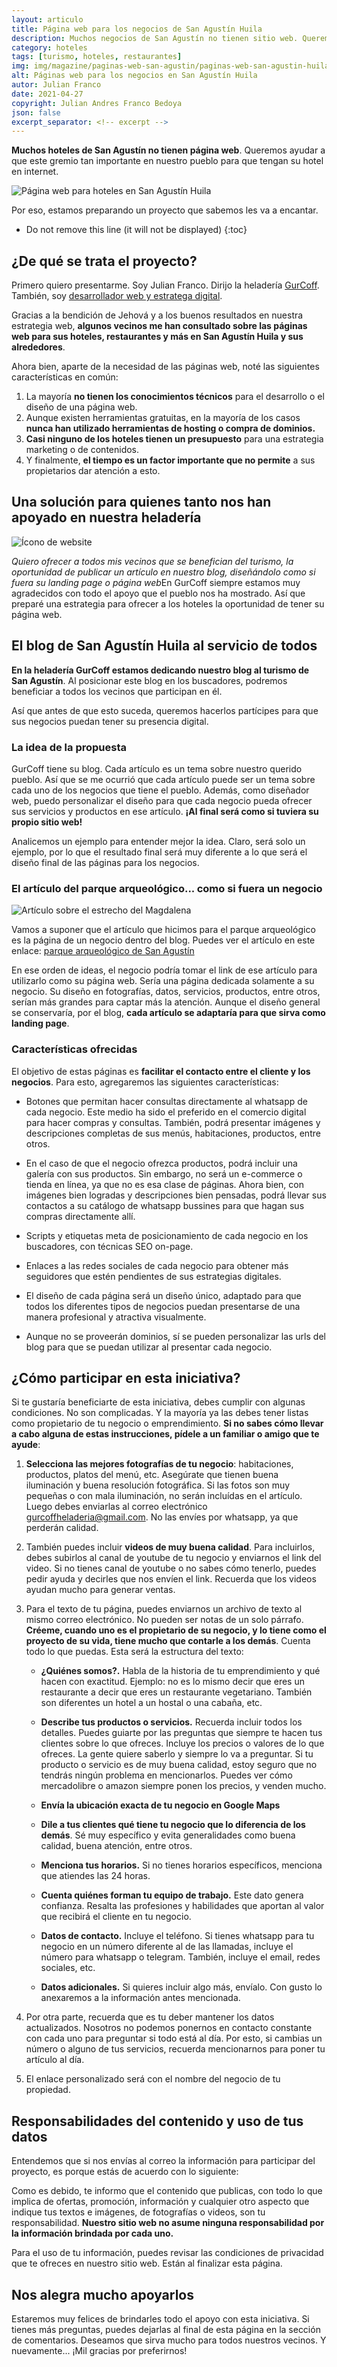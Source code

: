 ```yaml
---
layout: articulo
title: Página web para los negocios de San Agustín Huila
description: Muchos negocios de San Agustín no tienen sitio web. Queremos ayudar a que este gremio tan importante en nuestro pueblo tengan su hotel en internet
category: hoteles
tags: [turismo, hoteles, restaurantes]
img: img/magazine/paginas-web-san-agustin/paginas-web-san-agustin-huila.webp
alt: Páginas web para los negocios en San Agustín Huila
autor: Julian Franco
date: 2021-04-27
copyright: Julian Andres Franco Bedoya
json: false
excerpt_separator: <!-- excerpt -->
---
```

**Muchos hoteles de San Agustín no tienen página web**. Queremos ayudar a que este gremio tan importante en nuestro pueblo para que tengan su hotel en internet.
<!-- excerpt -->

![Página web para hoteles en San Agustín Huila]({{site.baseurl}}/{{page.img}})

Por eso, estamos preparando un proyecto que sabemos les va a encantar.

* Do not remove this line (it will not be displayed)
{:toc}

## ¿De qué se trata el proyecto?

Primero quiero presentarme. Soy Julian Franco. Dirijo la heladería [GurCoff](https://gurcoff/contacto/). También, soy [desarrollador web y estratega digital](https://juli.com.co).

Gracias a la bendición de Jehová y a los buenos resultados en nuestra estrategia web, **algunos vecinos me han consultado sobre las páginas web para sus hoteles, restaurantes y más en San Agustín Huila y sus alrededores**.

Ahora bien, aparte de la necesidad de las páginas web, noté las siguientes características en común:

1. La mayoría **no tienen los conocimientos técnicos** para el desarrollo o el diseño de una página web.
2. Aunque existen herramientas gratuitas, en la mayoría de los casos **nunca han utilizado herramientas de hosting o compra de dominios.**
3. **Casi ninguno de los hoteles tienen un presupuesto** para una estrategia marketing o de contenidos.
4. Y finalmente, **el tiempo es un factor importante que no permite** a sus propietarios dar atención a esto.

## Una solución para quienes tanto nos han apoyado en nuestra heladería

![Ícono de website]({{site.baseurl}}/img/magazine/paginas-web-san-agustin/website.svg "Todos podemos aparecer en internet")

*Quiero ofrecer a todos mis vecinos que se benefician del turismo, la oportunidad de publicar un artículo en nuestro blog, diseñándolo como si fuera su landing page o página web*En GurCoff siempre estamos muy agradecidos con todo el apoyo que el pueblo nos ha mostrado. Así que preparé una estrategia para ofrecer a los hoteles la oportunidad de tener su página web.

## El blog de San Agustín Huila al servicio de todos

**En la heladería GurCoff estamos dedicando nuestro blog al turismo de San Agustín**. Al posicionar este blog en los buscadores, podremos beneficiar a todos los vecinos que participan en él.

Así que antes de que esto suceda, queremos hacerlos partícipes para que sus negocios puedan tener su presencia digital.

### La idea de la propuesta

GurCoff tiene su blog. Cada artículo es un tema sobre nuestro querido pueblo. Así que se me ocurrió que cada artículo puede ser un tema sobre cada uno de los negocios que tiene el pueblo. Además, como diseñador web, puedo personalizar el diseño para que cada negocio pueda ofrecer sus servicios y productos en ese artículo. **¡Al final será como si tuviera su propio sitio web!**

Analicemos un ejemplo para entender mejor la idea. Claro, será solo un ejemplo, por lo que el resultado final será muy diferente a lo que será el diseño final de las páginas para los negocios.

### El artículo del parque arqueológico... como si fuera un negocio

![Artículo sobre el estrecho del Magdalena]({{site.baseurl}}/img/magazine/paginas-web-san-agustin/articulo-estrecho-magdalena.webp "imagen del artículo en el blog de San Agustín Huila")

Vamos a suponer que el artículo que hicimos para el parque arqueológico es la página de un negocio dentro del blog. Puedes ver el artículo en este enlace: [parque arqueológico de San Agustín](https://gurcoff.com/parque-arqueologico-san-agustin-huila)

En ese orden de ideas, el negocio podría tomar el link de ese artículo para utilizarlo como su página web. Sería una página dedicada solamente a su negocio. Su diseño en fotografías, datos, servicios, productos, entre otros, serían más grandes para captar más la atención. Aunque el diseño general se conservaría, por el blog, **cada artículo se adaptaría para que sirva como landing page**.

### Características ofrecidas

El objetivo de estas páginas es **facilitar el contacto entre el cliente y los negocios**. Para esto, agregaremos las siguientes características:

* Botones que permitan hacer consultas directamente al whatsapp de cada negocio. Este medio ha sido el preferido en el comercio digital para hacer compras y consultas. También, podrá presentar imágenes y descripciones completas de sus menús, habitaciones, productos, entre otros.

* En el caso de que el negocio ofrezca productos, podrá incluir una galería con sus productos. Sin embargo, no será un e-commerce o tienda en línea, ya que no es esa clase de páginas. Ahora bien, con imágenes bien logradas y descripciones bien pensadas, podrá llevar sus contactos a su catálogo de whatsapp bussines para que hagan sus compras directamente allí.

* Scripts y etiquetas meta de posicionamiento de cada negocio en los buscadores, con técnicas SEO on-page.

* Enlaces a las redes sociales de cada negocio para obtener más seguidores que estén pendientes de sus estrategias digitales.

* El diseño de cada página será un diseño único, adaptado para que todos los diferentes tipos de negocios puedan presentarse de una manera profesional y atractiva visualmente.

* Aunque no se proveerán dominios, sí se pueden personalizar las urls del blog para que se puedan utilizar al presentar cada negocio.

## ¿Cómo participar en esta iniciativa?

Si te gustaría beneficiarte de esta iniciativa, debes cumplir con algunas condiciones. No son complicadas. Y la mayoría ya las debes tener listas como propietario de tu negocio o emprendimiento. **Si no sabes cómo llevar a cabo alguna de estas instrucciones, pídele a un familiar o amigo que te ayude**:

1. **Selecciona las mejores fotografías de tu negocio**: habitaciones, productos, platos del menú, etc. Asegúrate que tienen buena iluminación y buena resolución fotográfica. Si las fotos son muy pequeñas o con mala iluminación, no serán incluídas en el artículo. Luego debes enviarlas al correo electrónico [gurcoffheladeria@gmail.com](mailto:gurcoffheladeria@gmail.com). No las envíes por whatsapp, ya que perderán calidad.

2. También puedes incluir **videos de muy buena calidad**. Para incluirlos, debes subirlos al canal de youtube de tu negocio y enviarnos el link del video. Si no tienes canal de youtube o no sabes cómo tenerlo, puedes pedir ayuda y decirles que nos envíen el link. Recuerda que los videos ayudan mucho para generar ventas.

3. Para el texto de tu página, puedes enviarnos un archivo de texto al mismo correo electrónico. No pueden ser notas de un solo párrafo. **Créeme, cuando uno es el propietario de su negocio, y lo tiene como el proyecto de su vida, tiene mucho que contarle a los demás**. Cuenta todo lo que puedas. Esta será la estructura del texto:

   * **¿Quiénes somos?.** Habla de la historia de tu emprendimiento y qué hacen con exactitud. Ejemplo: no es lo mismo decir que eres un restaurante a decir que eres un restaurante vegetariano. También son diferentes un hotel a un hostal o una cabaña, etc.

   * **Describe tus productos o servicios.** Recuerda incluir todos los detalles. Puedes guiarte por las preguntas que siempre te hacen tus clientes sobre lo que ofreces. Incluye los precios o valores de lo que ofreces. La gente quiere saberlo y siempre lo va a preguntar. Si tu producto o servicio es de muy buena calidad, estoy seguro que no tendrás ningún problema en mencionarlos. Puedes ver cómo mercadolibre o amazon siempre ponen los precios, y venden mucho.

   * **Envía la ubicación exacta de tu negocio en Google Maps**

   * **Dile a tus clientes qué tiene tu negocio que lo diferencia de los demás**. Sé muy específico y evita generalidades como buena calidad, buena atención, entre otros.

   * **Menciona tus horarios.** Si no tienes horarios específicos, menciona que atiendes las 24 horas.

   * **Cuenta quiénes forman tu equipo de trabajo.** Este dato genera confianza. Resalta las profesiones y habilidades que aportan al valor que recibirá el cliente en tu negocio.

   * **Datos de contacto.** Incluye el teléfono. Si tienes whatsapp para tu negocio en un número diferente al de las llamadas, incluye el número para whatsapp o telegram. También, incluye el email, redes sociales, etc.

   * **Datos adicionales.** Si quieres incluir algo más, envíalo. Con gusto lo anexaremos a la información antes mencionada.

4. Por otra parte, recuerda que es tu deber mantener los datos actualizados. Nosotros no podemos ponernos en contacto constante con cada uno para preguntar si todo está al día. Por esto, si cambias un número o alguno de tus servicios, recuerda mencionarnos para poner tu artículo al día.

5. El enlace personalizado será con el nombre del negocio de tu propiedad.

## Responsabilidades del contenido y uso de tus datos

Entendemos que si nos envías al correo la información para participar del proyecto, es porque estás de acuerdo con lo siguiente:

Como es debido, te informo que el contenido que publicas, con todo lo que implica de ofertas, promoción, información y cualquier otro aspecto que indique tus textos e imágenes, de fotografías o videos, son tu responsabilidad. **Nuestro sitio web no asume ninguna responsabilidad por la información brindada por cada uno.**

Para el uso de tu información, puedes revisar las condiciones de privacidad que te ofreces en nuestro sitio web. Están al finalizar esta página.

## Nos alegra mucho apoyarlos

Estaremos muy felices de brindarles todo el apoyo con esta iniciativa. Si tienes más preguntas, puedes dejarlas al final de esta página en la sección de comentarios. Deseamos que sirva mucho para todos nuestros vecinos. Y nuevamente... ¡Mil gracias por preferirnos!
